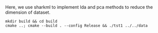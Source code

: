 Here, we use sharkml to implement lda and pca methods to reduce the dimension 
of dataset.


```
mkdir build && cd build
cmake ..; cmake --build . --config Release && ./tst1 ../../data
```